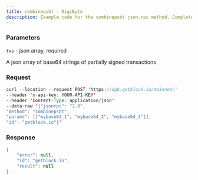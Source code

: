 ```yaml
---
title: combinepsbt - DigiByte
description: Example code for the combinepsbt json-rpc method. Сomplete guide on how to use combinepsbt json-rpc in GetBlock.io Web3 documentation.
---
```


### Parameters


`txs` - json array, required

A json array of base64 strings of partially signed transactions

### Request

``` java
curl --location --request POST 'https://dgb.getblock.io/mainnet/' 
--header 'x-api-key: YOUR-API-KEY' 
--header 'Content-Type: application/json' 
--data-raw '{"jsonrpc": "2.0",
"method": "combinepsbt",
"params": [["mybase64_1", "mybase64_2", "mybase64_3"]],
"id": "getblock.io"}'
```

###  Response

``` java
{
    "error": null,
    "id": "getblock.io",
    "result": null
}
```

